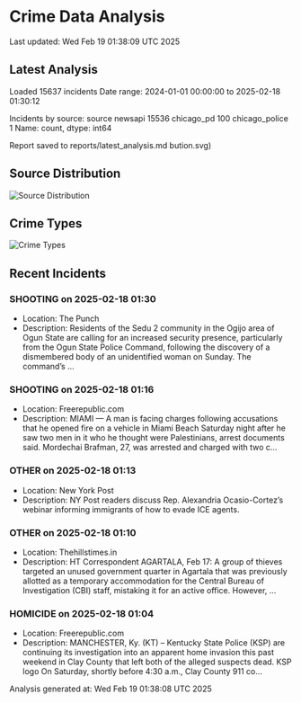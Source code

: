 # Crime Data Analysis
Last updated: Wed Feb 19 01:38:09 UTC 2025

## Latest Analysis

Loaded 15637 incidents
Date range: 2024-01-01 00:00:00 to 2025-02-18 01:30:12

Incidents by source:
source
newsapi           15536
chicago_pd          100
chicago_police        1
Name: count, dtype: int64

Report saved to reports/latest_analysis.md
bution.svg)

## Source Distribution
![Source Distribution](images/source_distribution.svg)

## Crime Types
![Crime Types](images/crime_types.svg)

## Recent Incidents

### SHOOTING on 2025-02-18 01:30
- Location: The Punch
- Description: Residents of the Sedu 2 community in the Ogijo area of Ogun State are calling for an increased security presence, particularly from the Ogun State Police Command, following the discovery of a dismembered body of an unidentified woman on Sunday. The command’s …


### SHOOTING on 2025-02-18 01:16
- Location: Freerepublic.com
- Description: MIAMI — A man is facing charges following accusations that he opened fire on a vehicle in Miami Beach Saturday night after he saw two men in it who he thought were Palestinians, arrest documents said. Mordechai Brafman, 27, was arrested and charged with two c…


### OTHER on 2025-02-18 01:13
- Location: New York Post
- Description: NY Post readers discuss Rep. Alexandria Ocasio-Cortez’s webinar informing immigrants of how to evade ICE agents.


### OTHER on 2025-02-18 01:10
- Location: Thehillstimes.in
- Description: HT Correspondent AGARTALA, Feb 17: A group of thieves targeted an unused government quarter in Agartala that was previously allotted as a temporary accommodation for the Central Bureau of Investigation (CBI) staff, mistaking it for an active office. However, …


### HOMICIDE on 2025-02-18 01:04
- Location: Freerepublic.com
- Description: MANCHESTER, Ky. (KT) – Kentucky State Police (KSP) are continuing its investigation into an apparent home invasion this past weekend in Clay County that left both of the alleged suspects dead. KSP logo On Saturday, shortly before 4:30 a.m., Clay County 911 co…

Analysis generated at: Wed Feb 19 01:38:08 UTC 2025
